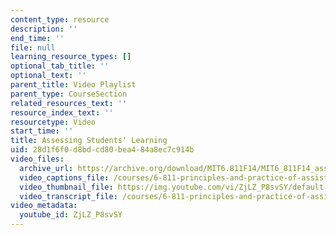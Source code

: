 ```yaml
---
content_type: resource
description: ''
end_time: ''
file: null
learning_resource_types: []
optional_tab_title: ''
optional_text: ''
parent_title: Video Playlist
parent_type: CourseSection
related_resources_text: ''
resource_index_text: ''
resourcetype: Video
start_time: ''
title: Assessing Students' Learning
uid: 28d1f6f0-d8bd-cd80-bea4-84a8ec7c914b
video_files:
  archive_url: https://archive.org/download/MIT6.811F14/MIT6_811F14_assessment_300k.mp4
  video_captions_file: /courses/6-811-principles-and-practice-of-assistive-technology-fall-2014/98e0bd02894d58f6a3b6af001674e532_ZjLZ_P8svSY.vtt
  video_thumbnail_file: https://img.youtube.com/vi/ZjLZ_P8svSY/default.jpg
  video_transcript_file: /courses/6-811-principles-and-practice-of-assistive-technology-fall-2014/1e53325cc787db29d0939594ce5cf046_ZjLZ_P8svSY.pdf
video_metadata:
  youtube_id: ZjLZ_P8svSY
---
```

